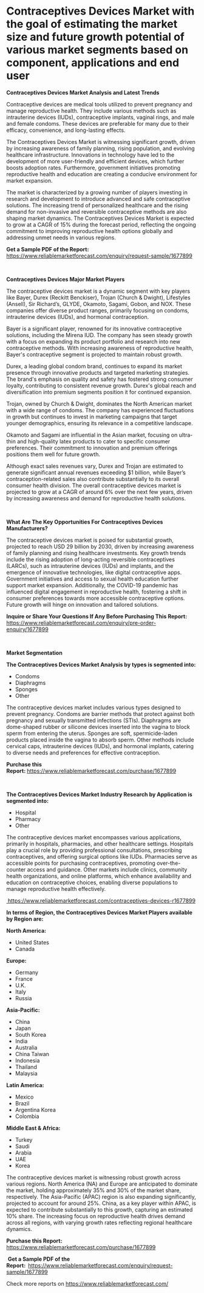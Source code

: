 <p><h1>Contraceptives Devices Market with the goal of estimating the market size and future growth potential of various market segments based on component, applications and end user</h1></p><p><strong>Contraceptives Devices Market Analysis and Latest Trends</strong></p>
<p><p>Contraceptive devices are medical tools utilized to prevent pregnancy and manage reproductive health. They include various methods such as intrauterine devices (IUDs), contraceptive implants, vaginal rings, and male and female condoms. These devices are preferable for many due to their efficacy, convenience, and long-lasting effects. </p><p>The Contraceptives Devices Market is witnessing significant growth, driven by increasing awareness of family planning, rising population, and evolving healthcare infrastructure. Innovations in technology have led to the development of more user-friendly and efficient devices, which further boosts adoption rates. Furthermore, government initiatives promoting reproductive health and education are creating a conducive environment for market expansion.</p><p>The market is characterized by a growing number of players investing in research and development to introduce advanced and safe contraceptive solutions. The increasing trend of personalized healthcare and the rising demand for non-invasive and reversible contraceptive methods are also shaping market dynamics. The Contraceptives Devices Market is expected to grow at a CAGR of 15% during the forecast period, reflecting the ongoing commitment to improving reproductive health options globally and addressing unmet needs in various regions.</p></p>
<p><strong>Get a Sample PDF of the Report:&nbsp;</strong> <a href="https://www.reliablemarketforecast.com/enquiry/request-sample/1677899?utm_campaign=1899&utm_medium=2&utm_source=Github&utm_content=ia&utm_term=28122024&utm_id=contraceptives-devices">https://www.reliablemarketforecast.com/enquiry/request-sample/1677899</a></p>
<p>&nbsp;</p>
<p><strong>Contraceptives Devices Major Market Players</strong></p>
<p><p>The contraceptive devices market is a dynamic segment with key players like Bayer, Durex (Reckitt Benckiser), Trojan (Church & Dwight), Lifestyles (Ansell), Sir Richard’s, GLYDE, Okamoto, Sagami, Gobon, and NOX. These companies offer diverse product ranges, primarily focusing on condoms, intrauterine devices (IUDs), and hormonal contraception.</p><p>Bayer is a significant player, renowned for its innovative contraceptive solutions, including the Mirena IUD. The company has seen steady growth with a focus on expanding its product portfolio and research into new contraceptive methods. With increasing awareness of reproductive health, Bayer's contraceptive segment is projected to maintain robust growth.</p><p>Durex, a leading global condom brand, continues to expand its market presence through innovative products and targeted marketing strategies. The brand's emphasis on quality and safety has fostered strong consumer loyalty, contributing to consistent revenue growth. Durex's global reach and diversification into premium segments position it for continued expansion.</p><p>Trojan, owned by Church & Dwight, dominates the North American market with a wide range of condoms. The company has experienced fluctuations in growth but continues to invest in marketing campaigns that target younger demographics, ensuring its relevance in a competitive landscape.</p><p>Okamoto and Sagami are influential in the Asian market, focusing on ultra-thin and high-quality latex products to cater to specific consumer preferences. Their commitment to innovation and premium offerings positions them well for future growth.</p><p>Although exact sales revenues vary, Durex and Trojan are estimated to generate significant annual revenues exceeding $1 billion, while Bayer’s contraception-related sales also contribute substantially to its overall consumer health division. The overall contraceptive devices market is projected to grow at a CAGR of around 6% over the next few years, driven by increasing awareness and demand for reproductive health solutions.</p></p>
<p>&nbsp;</p>
<p><strong>What Are The Key Opportunities For Contraceptives Devices Manufacturers?</strong></p>
<p><p>The contraceptive devices market is poised for substantial growth, projected to reach USD 29 billion by 2030, driven by increasing awareness of family planning and rising healthcare investments. Key growth trends include the rising adoption of long-acting reversible contraceptives (LARCs), such as intrauterine devices (IUDs) and implants, and the emergence of innovative technologies, like digital contraceptive apps. Government initiatives and access to sexual health education further support market expansion. Additionally, the COVID-19 pandemic has influenced digital engagement in reproductive health, fostering a shift in consumer preferences towards more accessible contraceptive options. Future growth will hinge on innovation and tailored solutions.</p></p>
<p><strong>Inquire or Share Your Questions If Any Before Purchasing This Report:</strong> <a href="https://www.reliablemarketforecast.com/enquiry/pre-order-enquiry/1677899?utm_campaign=1899&utm_medium=2&utm_source=Github&utm_content=ia&utm_term=28122024&utm_id=contraceptives-devices">https://www.reliablemarketforecast.com/enquiry/pre-order-enquiry/1677899</a></p>
<p>&nbsp;</p>
<p><strong>Market Segmentation</strong></p>
<p><strong>The Contraceptives Devices Market Analysis by types is segmented into:</strong></p>
<p><ul><li>Condoms</li><li>Diaphragms</li><li>Sponges</li><li>Other</li></ul></p>
<p><p>The contraceptive devices market includes various types designed to prevent pregnancy. Condoms are barrier methods that protect against both pregnancy and sexually transmitted infections (STIs). Diaphragms are dome-shaped rubber or silicone devices inserted into the vagina to block sperm from entering the uterus. Sponges are soft, spermicide-laden products placed inside the vagina to absorb sperm. Other methods include cervical caps, intrauterine devices (IUDs), and hormonal implants, catering to diverse needs and preferences for effective contraception.</p></p>
<p><strong>Purchase this Report:&nbsp;</strong><a href="https://www.reliablemarketforecast.com/purchase/1677899?utm_campaign=1899&utm_medium=2&utm_source=Github&utm_content=ia&utm_term=28122024&utm_id=contraceptives-devices">https://www.reliablemarketforecast.com/purchase/1677899</a></p>
<p>&nbsp;</p>
<p><strong>The Contraceptives Devices Market Industry Research by Application is segmented into:</strong></p>
<p><ul><li>Hospital</li><li>Pharmacy</li><li>Other</li></ul></p>
<p><p>The contraceptive devices market encompasses various applications, primarily in hospitals, pharmacies, and other healthcare settings. Hospitals play a crucial role by providing professional consultations, prescribing contraceptives, and offering surgical options like IUDs. Pharmacies serve as accessible points for purchasing contraceptives, promoting over-the-counter access and guidance. Other markets include clinics, community health organizations, and online platforms, which enhance availability and education on contraceptive choices, enabling diverse populations to manage reproductive health effectively.</p></p>
<p><a href="https://www.reliablemarketforecast.com/contraceptives-devices-r1677899?utm_campaign=1899&utm_medium=2&utm_source=Github&utm_content=ia&utm_term=28122024&utm_id=contraceptives-devices">&nbsp;https://www.reliablemarketforecast.com/contraceptives-devices-r1677899</a></p>
<p><strong>In terms of Region, the Contraceptives Devices Market Players available by Region are:</strong></p>
<p>
    <p> <strong> North America: </strong>
        <ul>
            <li>United States</li>
            <li>Canada</li>
        </ul>
        </p> 
    <p> <strong> Europe: </strong>
        <ul>
            <li>Germany</li>
            <li>France</li>
            <li>U.K.</li>
            <li>Italy</li>
            <li>Russia</li>
        </ul>
        </p> 
    <p> <strong> Asia-Pacific: </strong>
        <ul>
            <li>China</li>
            <li>Japan</li>
            <li>South Korea</li>
            <li>India</li>
            <li>Australia</li>
            <li>China Taiwan</li>
            <li>Indonesia</li>
            <li>Thailand</li>
            <li>Malaysia</li>
        </ul>
        </p> 
    <p> <strong> Latin America: </strong>
        <ul>
            <li>Mexico</li>
            <li>Brazil</li>
            <li>Argentina Korea</li>
            <li>Colombia</li>
        </ul>
        </p> 
    <p> <strong> Middle East & Africa: </strong>
        <ul>
            <li>Turkey</li>
            <li>Saudi</li>
            <li>Arabia</li>
            <li>UAE</li>
            <li>Korea</li>
        </ul>
    </p>
    </p>
<p><p>The contraceptive devices market is witnessing robust growth across various regions. North America (NA) and Europe are anticipated to dominate the market, holding approximately 35% and 30% of the market share, respectively. The Asia-Pacific (APAC) region is also expanding significantly, projected to account for around 25%. China, as a key player within APAC, is expected to contribute substantially to this growth, capturing an estimated 10% share. The increasing focus on reproductive health drives demand across all regions, with varying growth rates reflecting regional healthcare dynamics.</p></p>
<p><strong>Purchase this Report: </strong><a href="https://www.reliablemarketforecast.com/purchase/1677899?utm_campaign=1899&utm_medium=2&utm_source=Github&utm_content=ia&utm_term=28122024&utm_id=contraceptives-devices">https://www.reliablemarketforecast.com/purchase/1677899</a></p>
<p>&nbsp;<strong>Get a Sample PDF of the Report:&nbsp;&nbsp;</strong><a href="https://www.reliablemarketforecast.com/enquiry/request-sample/1677899?utm_campaign=1899&utm_medium=2&utm_source=Github&utm_content=ia&utm_term=28122024&utm_id=contraceptives-devices">https://www.reliablemarketforecast.com/enquiry/request-sample/1677899</a></p>
<p><strong></strong></p>
<p>Check more reports on <a href="https://www.reliablemarketforecast.com/?utm_campaign=1899&utm_medium=2&utm_source=Github&utm_content=ia&utm_term=28122024&utm_id=contraceptives-devices">https://www.reliablemarketforecast.com/</a></p>